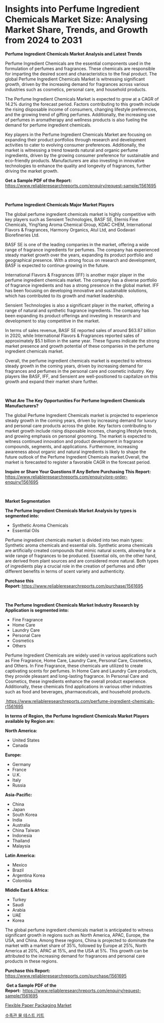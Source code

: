 <p><h1>Insights into Perfume Ingredient Chemicals Market Size: Analysing Market Share, Trends, and Growth from 2024 to 2031</h1></p><p><strong>Perfume Ingredient Chemicals Market Analysis and Latest Trends</strong></p>
<p><p>Perfume Ingredient Chemicals are the essential components used in the formulation of perfumes and fragrances. These chemicals are responsible for imparting the desired scent and characteristics to the final product. The global Perfume Ingredient Chemicals Market is witnessing significant growth, driven by the increasing demand for fragrances across various industries such as cosmetics, personal care, and household products.</p><p>The Perfume Ingredient Chemicals Market is expected to grow at a CAGR of 14.2% during the forecast period. Factors contributing to this growth include the rising disposable income of consumers, changing lifestyle preferences, and the growing trend of gifting perfumes. Additionally, the increasing use of perfumes in aromatherapy and wellness products is also fueling the demand for perfume ingredient chemicals.</p><p>Key players in the Perfume Ingredient Chemicals Market are focusing on expanding their product portfolios through research and development activities to cater to evolving consumer preferences. Additionally, the market is witnessing a trend towards natural and organic perfume ingredients, driven by the growing consumer preference for sustainable and eco-friendly products. Manufacturers are also investing in innovative technologies to enhance the quality and longevity of fragrances, further driving the market growth.</p></p>
<p><strong>Get a Sample PDF of the Report:&nbsp;</strong> <a href="https://www.reliableresearchreports.com/enquiry/request-sample/1561695">https://www.reliableresearchreports.com/enquiry/request-sample/1561695</a></p>
<p>&nbsp;</p>
<p><strong>Perfume Ingredient Chemicals Major Market Players</strong></p>
<p><p>The global perfume ingredient chemicals market is highly competitive with key players such as Sensient Technologies, BASF SE, Eternis Fine Chemicals, YingYang Aroma Chemical Group, KDAC CHEM, International Flavors & Fragrances, Harmony Organics, Atul Ltd, and Godavari Biorefineries Ltd.</p><p>BASF SE is one of the leading companies in the market, offering a wide range of fragrance ingredients for perfumes. The company has experienced steady market growth over the years, expanding its product portfolio and geographical presence. With a strong focus on research and development, BASF is expected to continue growing in the future.</p><p>International Flavors & Fragrances (IFF) is another major player in the perfume ingredient chemicals market. The company has a diverse portfolio of fragrance ingredients and has a strong presence in the global market. IFF has been focusing on developing innovative and sustainable solutions, which has contributed to its growth and market leadership.</p><p>Sensient Technologies is also a significant player in the market, offering a range of natural and synthetic fragrance ingredients. The company has been expanding its product offerings and investing in research and development to stay competitive in the market.</p><p>In terms of sales revenue, BASF SE reported sales of around $63.87 billion in 2020, while International Flavors & Fragrances reported sales of approximately $5.1 billion in the same year. These figures indicate the strong market presence and growth potential of these companies in the perfume ingredient chemicals market.</p><p>Overall, the perfume ingredient chemicals market is expected to witness steady growth in the coming years, driven by increasing demand for fragrances and perfumes in the personal care and cosmetic industry. Key players like BASF, IFF, and Sensient are well-positioned to capitalize on this growth and expand their market share further.</p></p>
<p>&nbsp;</p>
<p><strong>What Are The Key Opportunities For Perfume Ingredient Chemicals Manufacturers?</strong></p>
<p><p>The global Perfume Ingredient Chemicals market is projected to experience steady growth in the coming years, driven by increasing demand for luxury and personal care products across the globe. Key factors contributing to market growth include rising disposable incomes, changing lifestyle trends, and growing emphasis on personal grooming. The market is expected to witness continued innovation and product development in fragrance compounds, segments, and applications. Furthermore, increasing awareness about organic and natural ingredients is likely to shape the future outlook of the Perfume Ingredient Chemicals market.Overall, the market is forecasted to register a favorable CAGR in the forecast period.</p></p>
<p><strong>Inquire or Share Your Questions If Any Before Purchasing This Report:</strong> <a href="https://www.reliableresearchreports.com/enquiry/pre-order-enquiry/1561695">https://www.reliableresearchreports.com/enquiry/pre-order-enquiry/1561695</a></p>
<p>&nbsp;</p>
<p><strong>Market Segmentation</strong></p>
<p><strong>The Perfume Ingredient Chemicals Market Analysis by types is segmented into:</strong></p>
<p><ul><li>Synthetic Aroma Chemicals</li><li>Essential Oils</li></ul></p>
<p><p>Perfume ingredient chemicals market is divided into two main types: Synthetic aroma chemicals and essential oils. Synthetic aroma chemicals are artificially created compounds that mimic natural scents, allowing for a wide range of fragrances to be produced. Essential oils, on the other hand, are derived from plant sources and are considered more natural. Both types of ingredients play a crucial role in the creation of perfumes and offer different benefits in terms of scent variety and authenticity.</p></p>
<p><strong>Purchase this Report:&nbsp;</strong><a href="https://www.reliableresearchreports.com/purchase/1561695">https://www.reliableresearchreports.com/purchase/1561695</a></p>
<p>&nbsp;</p>
<p><strong>The Perfume Ingredient Chemicals Market Industry Research by Application is segmented into:</strong></p>
<p><ul><li>Fine Fragrance</li><li>Home Care</li><li>Laundry Care</li><li>Personal Care</li><li>Cosmetics</li><li>Others</li></ul></p>
<p><p>Perfume Ingredient Chemicals are widely used in various applications such as Fine Fragrance, Home Care, Laundry Care, Personal Care, Cosmetics, and Others. In Fine Fragrance, these chemicals are utilized to create captivating scents for perfumes. In Home Care and Laundry Care products, they provide pleasant and long-lasting fragrance. In Personal Care and Cosmetics, these ingredients enhance the overall product experience. Additionally, these chemicals find applications in various other industries such as food and beverages, pharmaceuticals, and household products.</p></p>
<p><a href="https://www.reliableresearchreports.com/perfume-ingredient-chemicals-r1561695">&nbsp;https://www.reliableresearchreports.com/perfume-ingredient-chemicals-r1561695</a></p>
<p><strong>In terms of Region, the Perfume Ingredient Chemicals Market Players available by Region are:</strong></p>
<p>
    <p> <strong> North America: </strong>
        <ul>
            <li>United States</li>
            <li>Canada</li>
        </ul>
        </p> 
    <p> <strong> Europe: </strong>
        <ul>
            <li>Germany</li>
            <li>France</li>
            <li>U.K.</li>
            <li>Italy</li>
            <li>Russia</li>
        </ul>
        </p> 
    <p> <strong> Asia-Pacific: </strong>
        <ul>
            <li>China</li>
            <li>Japan</li>
            <li>South Korea</li>
            <li>India</li>
            <li>Australia</li>
            <li>China Taiwan</li>
            <li>Indonesia</li>
            <li>Thailand</li>
            <li>Malaysia</li>
        </ul>
        </p> 
    <p> <strong> Latin America: </strong>
        <ul>
            <li>Mexico</li>
            <li>Brazil</li>
            <li>Argentina Korea</li>
            <li>Colombia</li>
        </ul>
        </p> 
    <p> <strong> Middle East & Africa: </strong>
        <ul>
            <li>Turkey</li>
            <li>Saudi</li>
            <li>Arabia</li>
            <li>UAE</li>
            <li>Korea</li>
        </ul>
    </p>
    </p>
<p><p>The global perfume ingredient chemicals market is anticipated to witness significant growth in regions such as North America, APAC, Europe, the USA, and China. Among these regions, China is projected to dominate the market with a market share of 35%, followed by Europe at 25%, North America at 20%, APAC at 15%, and the USA at 5%. This growth can be attributed to the increasing demand for fragrances and personal care products in these regions.</p></p>
<p><strong>Purchase this Report: </strong><a href="https://www.reliableresearchreports.com/purchase/1561695">https://www.reliableresearchreports.com/purchase/1561695</a></p>
<p>&nbsp;<strong>Get a Sample PDF of the Report:&nbsp;&nbsp;</strong><a href="https://www.reliableresearchreports.com/enquiry/request-sample/1561695">https://www.reliableresearchreports.com/enquiry/request-sample/1561695</a></p>
<p><strong></strong></p>
<p><p><a href="https://issuu.com/reportprime-2/docs/flexible-paper-packaging-market-size-2030.pptx">Flexible Paper Packaging Market</a></p><p><a href="https://github.com/wallacBahrtyinger567686/Market-Research-Report-List-2/blob/main/53794374783.md">수족관 물 테스트 키트</a></p></p>